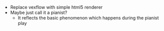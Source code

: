 * Replace vexflow with simple html5 renderer
* Maybe just call it a pianist?
	* It reflects the basic phenomenon which happens during the pianist play